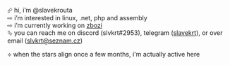 ⮳ hi, i’m @slavekrouta<br>
⇨ i’m interested in linux, .net, php and assembly<br>
⇨ i’m currently working on [zbozi](https://github.com/slavekrouta/Zbozi)<br>
⮱ you can reach me on discord (slvkrt#2953), telegram ([slavekrt](https://t.me/slavekrt)), or over email (slvkrt@seznam.cz)

⟡ when the stars align once a few months, i'm actually active here
